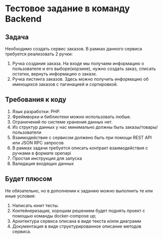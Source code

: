 # Тестовое задание в команду Backend

## Задача
Необходимо создать сервис заказов. В рамках данного сервиса требуется реализовать 2 ручки:
1. Ручка создания заказа. На входе мы получаем информацию о пользователе и его выборе(корзине), нужно создать заказ, списать остатки, вернуть информацию о заказе.
2. Ручка листинга заказов. Здесь можно получить информацию об имеющихся заказов с пагинацией и сортировкой.

## Требования к коду
1. Язык разработки: PHP. 
2. Фреймворки и библиотеки можно использовать любые.
3. Ограничений по системе хранения данных нет.
4. Из структур данных у нас минимально должны быть заказы/товары/пользователи
5. Взаимодействие с сервисом должено быть при помощи REST API или JSON RPC запросов
6. В рамках задачи требуется описать контракт взаимодействия с ручками в формате openapi
7. Простая инструкция для запуска
8. Валидация входящих данных
   

## Будет плюсом
Не обязательно, но в дополнении к заданию можно выполнить те или иные условия:
1. Написать юнит тесты.
2. Контейнеризация, хорошим решением будет поднять проект с помощью команды docker-compose up;
3. Архитектура сервиса описана в виде текста и/или диаграмм
4. Документация в виде структурированное описание методов сервиса.
